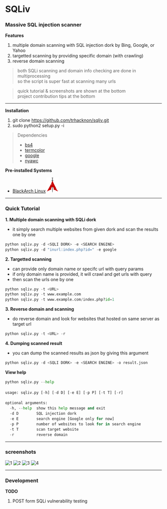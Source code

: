 SQLiv
===

### Massive SQL injection scanner  
**Features**  
1. multiple domain scanning with SQL injection dork by Bing, Google, or Yahoo
2. targetted scanning by providing specific domain (with crawling)
3. reverse domain scanning

> both SQLi scanning and domain info checking are done in multiprocessing  
> so the script is super fast at scanning many urls

> quick tutorial & screenshots are shown at the bottom  
> project contribution tips at the bottom  

---

**Installation**  
1. git clone https://github.com/trhacknon/sqliv.git
2. sudo python2 setup.py -i

> Dependencies  
> - [bs4](https://pypi.python.org/pypi/bs4)  
> - [termcolor](https://pypi.python.org/pypi/termcolor)  
> - [google](https://pypi.python.org/pypi/google)
> - [nyawc](https://pypi.python.org/pypi/nyawc/)

**Pre-installed Systems**  
- [BlackArch Linux](https://blackarch.org/scanner.html) ![BlackArch](https://raw.githubusercontent.com/BlackArch/blackarch-artwork/master/logo/logo-38-49.png)

---
### Quick Tutorial  
**1. Multiple domain scanning with SQLi dork**  
- it simply search multiple websites from given dork and scan the results one by one
```python
python sqliv.py -d <SQLI DORK> -e <SEARCH ENGINE>  
python sqliv.py -d "inurl:index.php?id=" -e google  
```

**2. Targetted scanning**  
- can provide only domain name or specifc url with query params
- if only domain name is provided, it will crawl and get urls with query
- then scan the urls one by one
```python
python sqliv.py -t <URL>  
python sqliv.py -t www.example.com  
python sqliv.py -t www.example.com/index.php?id=1  
```

**3. Reverse domain and scanning**  
- do reverse domain and look for websites that hosted on same server as target url
```python
python sqliv.py -t <URL> -r
```

**4. Dumping scanned result**
- you can dump the scanned results as json by giving this argument
```python
python sqliv.py -d <SQLI DORK> -e <SEARCH ENGINE> -o result.json
```

**View help**  
```python
python sqliv.py --help

usage: sqliv.py [-h] [-d D] [-e E] [-p P] [-t T] [-r]

optional arguments:
  -h, --help  show this help message and exit
  -d D        SQL injection dork
  -e E        search engine [Google only for now]
  -p P        number of websites to look for in search engine
  -t T        scan target website
  -r          reverse domain
```

---
### screenshots
![1](https://raw.githubusercontent.com/Hadesy2k/sqliv/master/screenshots/1.png)
![2](https://raw.githubusercontent.com/Hadesy2k/sqliv/master/screenshots/2.png)
![3](https://raw.githubusercontent.com/Hadesy2k/sqliv/master/screenshots/3.png)
![4](https://raw.githubusercontent.com/Hadesy2k/sqliv/master/screenshots/4.png)

---

### Development
**TODO**  
1. POST form SQLi vulnerability testing
